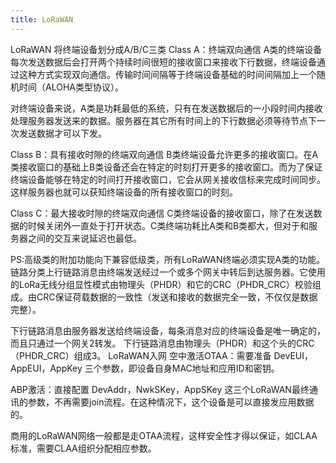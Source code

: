 ```yaml
---
title: LoRaWAN
---
```


LoRaWAN 将终端设备划分成A/B/C三类 Class A：终端双向通信 A类的终端设备每次发送数据后会打开两个持续时间很短的接收窗口来接收下行数据，终端设备通过这种方式实现双向通信。传输时间间隔等于终端设备基础的时间间隔加上一个随机时间（ALOHA类型协议）。

对终端设备来说，A类是功耗最低的系统，只有在发送数据后的一小段时间内接收处理服务器发送来的数据。服务器在其它所有时间上的下行数据必须等待节点下一次发送数据才可以下发。 

Class B：具有接收时隙的终端双向通信 B类终端设备允许更多的接收窗口。在A类接收窗口的基础上B类设备还会在特定的时刻打开更多的接收窗口。而为了保证终端设备能够在特定的时间打开接收窗口，它会从网关接收信标来完成时间同步。这样服务器也就可以获知终端设备的所有接收窗口的时刻。 

Class C：最大接收时隙的终端双向通信 C类终端设备的接收窗口，除了在发送数据的时候关闭外一直处于打开状态。C类终端功耗比A类和B类都大，但对于和服务器之间的交互来说延迟也最低。

PS:高级类的附加功能向下兼容低级类，所有LoRaWAN终端必须实现A类的功能。 链路分类上行链路消息由终端发送经过一个或多个网关中转后到达服务器。它使用的LoRa无线分组显性模式由物理头（PHDR）和它的CRC（PHDR\_CRC）校验组成。由CRC保证荷载数据的一致性（发送和接收的数据完全一致，不仅仅是数据完整）。 

下行链路消息由服务器发送给终端设备，每条消息对应的终端设备是唯一确定的，而且只通过一个网关2转发。 下行链路消息由物理头（PHDR）和这个头的CRC（PHDR\_CRC）组成3。 LoRaWAN入网 空中激活OTAA：需要准备 DevEUI，AppEUI，AppKey 三个参数，即设备自身MAC地址和应用ID和密钥。 

ABP激活：直接配置 DevAddr，NwkSKey，AppSKey 这三个LoRaWAN最终通讯的参数，不再需要join流程。在这种情况下，这个设备是可以直接发应用数据的。 

商用的LoRaWAN网络一般都是走OTAA流程，这样安全性才得以保证，如CLAA标准，需要CLAA组织分配相应参数。